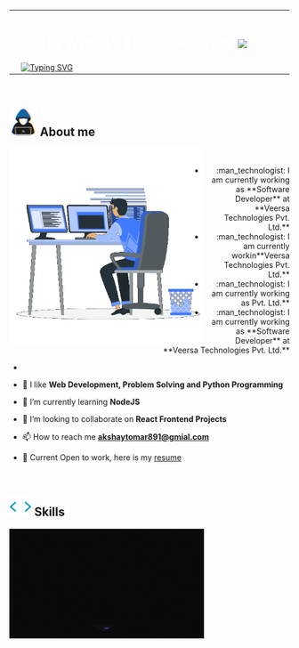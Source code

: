 <table width="100%">
    <tr>
        <td>
            <img src="https://github.com/Akshaytomar893/Akshaytomar893/blob/main/typing_animmation.gif" width="270"  />
        </td>
        <td width="1000">
            <h1 style="color:white">Hello World , This is Akshay <img src="https://raw.githubusercontent.com/MartinHeinz/MartinHeinz/master/wave.gif" width="30px">.</h1>
            <a href="https://git.io/typing-svg"><img src="https://readme-typing-svg.demolab.com?font=Fira+Code&size=30&pause=1000&color=A3CBF7&vCenter=true&width=435&lines=I'm+a+Software+Engineer;I'm+a+Frontend+Developer;I'm+a+Programmer" alt="Typing SVG" /></a>
        </td>
    </tr>
</table>
<br/>

## <picture><img src = "https://github.com/Akshaytomar893/Akshaytomar893/blob/main/about_me.gif" width = 50px></picture> **About me**

<picture> <img align="left" valign="center" src="https://github.com/Akshaytomar893/Akshaytomar893/blob/main/working.gif" width = 350px ></picture>
<br>

<ul align="right" float="right">
    <li>
        :man_technologist: I am currently working as **Software Developer** at **Veersa Technologies Pvt. Ltd.**
    </li> <li>
        :man_technologist: I am currently workin**Veersa Technologies Pvt. Ltd.**
    </li> <li>
        :man_technologist: I am currently working as  Pvt. Ltd.**
    </li> <li>
        :man_technologist: I am currently working as **Software Developer** at **Veersa Technologies Pvt. Ltd.**
    </li>
</ul>
    
- 

- 🔭 I like **Web Development, Problem Solving and Python Programming**

- 🌱 I’m currently learning **NodeJS**

- 👯 I’m looking to collaborate on **React Frontend Projects**

- 📫 How to reach me **akshaytomar891@gmial.com**
- :scroll: Current Open to work, here is my <a href="#"> resume</a>


<br/>

## <picture><img src = "https://github.com/Akshaytomar893/Akshaytomar893/blob/main/skills1.gif" width = 40px></picture> **Skills**
<picture> <img align="left" valign="center" src="https://github.com/Akshaytomar893/Akshaytomar893/blob/main/skills.gif" width = 350px ></picture>
<br/>

